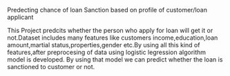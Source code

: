 Predecting chance of loan Sanction based on profile of customer/loan applicant

This Project predcits whether the person who apply for loan will get it or not.Dataset includes many features like customers income,education,loan amount,martial status,properties,gender etc.By using all this kind of features,after preprocesing of data using logistic legression algorithm model is developed. By using that model we can predict whether the loan is sanctioned to customer or not. 

